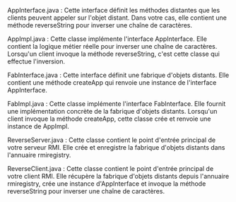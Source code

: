 AppInterface.java : Cette interface définit les méthodes distantes que les clients peuvent appeler sur l'objet distant. Dans votre cas, elle contient une méthode reverseString pour inverser une chaîne de caractères.

AppImpl.java : Cette classe implémente l'interface AppInterface. Elle contient la logique métier réelle pour inverser une chaîne de caractères. Lorsqu'un client invoque la méthode reverseString, c'est cette classe qui effectue l'inversion.

FabInterface.java : Cette interface définit une fabrique d'objets distants. Elle contient une méthode createApp qui renvoie une instance de l'interface AppInterface.

FabImpl.java : Cette classe implémente l'interface FabInterface. Elle fournit une implémentation concrète de la fabrique d'objets distants. Lorsqu'un client invoque la méthode createApp, cette classe crée et renvoie une instance de AppImpl.

ReverseServer.java : Cette classe contient le point d'entrée principal de votre serveur RMI. Elle crée et enregistre la fabrique d'objets distants dans l'annuaire rmiregistry.

ReverseClient.java : Cette classe contient le point d'entrée principal de votre client RMI. Elle récupère la fabrique d'objets distants depuis l'annuaire rmiregistry, crée une instance d'AppInterface et invoque la méthode reverseString pour inverser une chaîne de caractères.
